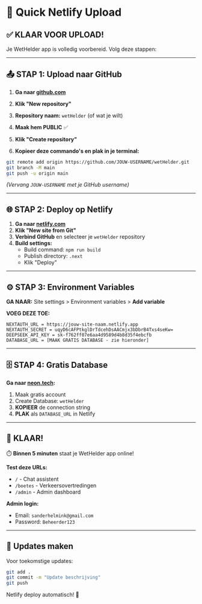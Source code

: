 # 🚀 Quick Netlify Upload

## ✅ KLAAR VOOR UPLOAD!

Je WetHelder app is volledig voorbereid. Volg deze stappen:

---

## 📤 **STAP 1: Upload naar GitHub**

1. **Ga naar [github.com](https://github.com)**
2. **Klik "New repository"** 
3. **Repository naam:** `wetHelder` (of wat je wilt)
4. **Maak hem PUBLIC** ✅
5. **Klik "Create repository"**

6. **Kopieer deze commando's en plak in je terminal:**

```bash
git remote add origin https://github.com/JOUW-USERNAME/wetHelder.git
git branch -M main  
git push -u origin main
```

_(Vervang `JOUW-USERNAME` met je GitHub username)_

---

## 🌐 **STAP 2: Deploy op Netlify**

1. **Ga naar [netlify.com](https://netlify.com)**
2. **Klik "New site from Git"**
3. **Verbind GitHub** en selecteer je `wetHelder` repository
4. **Build settings:**
   - Build command: `npm run build`
   - Publish directory: `.next`
   - Klik "Deploy"

---

## ⚙️ **STAP 3: Environment Variables**

**GA NAAR:** Site settings > Environment variables > **Add variable**

**VOEG DEZE TOE:**

```
NEXTAUTH_URL = https://jouw-site-naam.netlify.app
NEXTAUTH_SECRET = uqyD6cAFPtkglDrTdcehDsAACmjx3bDbrB4Txs4seKw=
DEEPSEEK_API_KEY = sk-f762ff07e6aa4d9589d4b8d35f4ebcfb
DATABASE_URL = [MAAK GRATIS DATABASE - zie hieronder]
```

---

## 🗄️ **STAP 4: Gratis Database**

**Ga naar [neon.tech](https://neon.tech):**
1. Maak gratis account
2. Create Database: `wetHelder`  
3. **KOPIEER** de connection string
4. **PLAK** als `DATABASE_URL` in Netlify

---

## 🎯 **KLAAR!**

⏱️ **Binnen 5 minuten** staat je WetHelder app online!

**Test deze URLs:**
- `/` - Chat assistent  
- `/boetes` - Verkeersovertredingen
- `/admin` - Admin dashboard  

**Admin login:**
- Email: `sanderhelmink@gmail.com`
- Password: `Beheerder123`

---

## 🔄 **Updates maken**

Voor toekomstige updates:
```bash
git add .
git commit -m "Update beschrijving"
git push
```

Netlify deploy automatisch! 🚀

